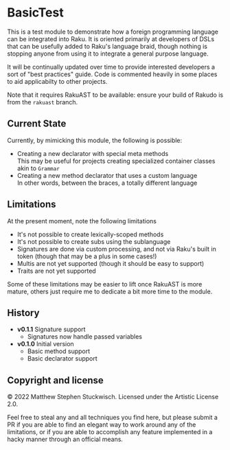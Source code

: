 # BasicTest

This is a test module to demonstrate how a foreign programming language 
can be integrated into Raku.  It is oriented primarily at developers of 
DSLs that can be usefully added to Raku's language braid, though nothing
is stopping anyone from using it to integrate a general purpose language.

It will be continually updated over time to provide interested developers
a sort of "best practices" guide.  Code is commented heavily in some places
to aid applicabilty to other projects.

Note that it requires RakuAST to be available: ensure your build of Rakudo
is from the `rakuast` branch.

## Current State

Currently, by mimicking this module, the following is possible:

   * Creating a new declarator with special meta methods  
   This may be useful for projects creating specialized container classes akin to `Grammar`
   * Creating a new method declarator that uses a custom language  
   In other words, between the braces, a totally different language
   
## Limitations

At the present moment, note the following limitations
 
   * It's not possible to create lexically-scoped methods
   * It's not possible to create subs using the sublanguage
   * Signatures are done via custom processing, and not via Raku's built in token (though that may be a plus in some cases!)
   * Multis are not yet supported (though it should be easy to support)
   * Traits are not yet supported
   
Some of these limitations may be easier to lift once RakuAST is more mature, 
others just require me to dedicate a bit more time to the module.


## History
  * **v0.1.1** Signature support
    * Signatures now handle passed variables
  * **v0.1.0** Initial version
    * Basic method support
    * Basic declarator support
    
## Copyright and license
© 2022 Matthew Stephen Stuckwisch.  Licensed under the Artistic License 2.0.

Feel free to steal any and all techniques you find here, but please submit a PR if you
are able to find an elegant way to work around any of the limitations, or if you
are able to accomplish any feature implemented in a hacky manner through an official means.